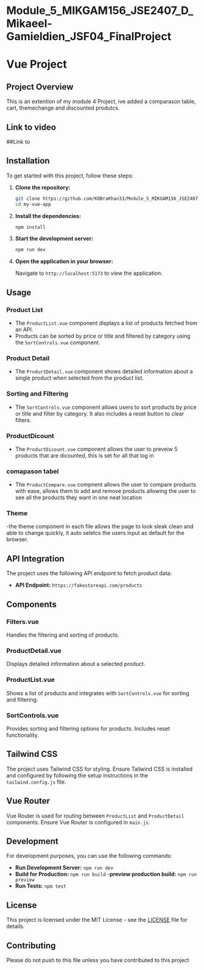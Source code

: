 # Module_5_MIKGAM156_JSE2407_D_Mikaeel-Gamieldien_JSF04_FinalProject
# Vue Project

## Project Overview

This is an extention of my module 4 Project, ive added a comparason table, cart, themechange and discounted produtcs. 

## Link to video

##Link to 


## Installation

To get started with this project, follow these steps:

1. **Clone the repository:**

    ```bash
    git clone https://github.com/K0BraKhan33/Module_5_MIKGAM156_JSE2407_D_Mikaeel-Gamieldien_JSF04_CapStone.git
    cd my-vue-app
    ```

2. **Install the dependencies:**

    ```bash
    npm install
    ```

3. **Start the development server:**

    ```bash
    npm run dev
    ```

4. **Open the application in your browser:**

    Navigate to `http://localhost:5173` to view the application.

## Usage

### Product List

- The `ProductList.vue` component displays a list of products fetched from an API. 
- Products can be sorted by price or title and filtered by category using the `SortControls.vue` component.

### Product Detail

- The `ProductDetail.vue` component shows detailed information about a single product when selected from the product list.

### Sorting and Filtering

- The `SortControls.vue` component allows users to sort products by price or title and filter by category. It also includes a reset button to clear filters.

### ProductDicount
- The `ProductDicount.vue` component allows the user to preveiw 5 products that are dicounted, this is set for all that log in

### comapason tabel
- The `ProductCompare.vue` compnent allows the user to compare products with ease, allows them to add and remove products allowing the user to see all the products they want in one neat location
### Theme
-the theme component in each file allows the page to look sleak clean and able to change quickly, it auto seletcs the users input as default for the browser.

## API Integration

The project uses the following API endpoint to fetch product data:

- **API Endpoint:** `https://fakestoreapi.com/products`

## Components

### Filters.vue

Handles the filtering and sorting of products.

### ProductDetail.vue

Displays detailed information about a selected product.

### ProductList.vue

Shows a list of products and integrates with `SortControls.vue` for sorting and filtering.

### SortControls.vue

Provides sorting and filtering options for products. Includes reset functionality.

## Tailwind CSS

The project uses Tailwind CSS for styling. Ensure Tailwind CSS is installed and configured by following the setup instructions in the `tailwind.config.js` file.

## Vue Router

Vue Router is used for routing between `ProductList` and `ProductDetail` components. Ensure Vue Router is configured in `main.js`.

## Development

For development purposes, you can use the following commands:

- **Run Development Server:** `npm run dev`
- **Build for Production:** `npm run build`
-**preview production build:** `npm run preview`
- **Run Tests:** `npm test`

## License

This project is licensed under the MIT License - see the [LICENSE](LICENSE) file for details.

## Contributing

Please do not push to this file unless you have contributed to this project
